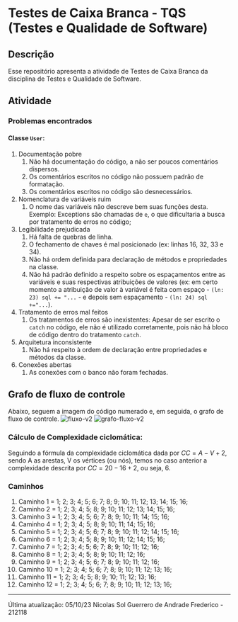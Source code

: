 # Testes de Caixa Branca - TQS (Testes e Qualidade de Software)

## Descrição
Esse repositório apresenta a atividade de Testes de Caixa Branca da disciplina de
Testes e Qualidade de Software.

## Atividade

### Problemas encontrados
#### Classe `User`:
1. Documentação pobre
   1. Não há documentação do código, a não ser poucos comentários dispersos.
   2. Os comentários escritos no código não possuem padrão de formatação.
   3. Os comentários escritos no código são desnecessários.
2. Nomenclatura de variáveis ruim
   1. O nome das variáveis não descreve bem suas funções desta. Exemplo: Exceptions
são chamadas de `e`, o que dificultaria a busca por tratamento de erros no código;
3. Legibilidade prejudicada
   1. Há falta de quebras de linha.
   2. O fechamento de chaves é mal posicionado (ex: linhas 16, 32, 33 e 34).
   3. Não há ordem definida para declaração de métodos e propriedades na classe.
   4. Não há padrão definido a respeito sobre os espaçamentos entre as variáveis e
suas respectivas atribuições de valores (ex: em certo momento a atribuição de
valor à variável é feita com espaço - `(ln: 23) sql += "...` - e depois sem
espaçamento - `(ln: 24) sql +="...`).
4. Tratamento de erros mal feitos
   1. Os tratamentos de erros são inexistentes: Apesar de ser escrito o `catch`
no código, ele não é utilizado corretamente, pois não há bloco de código dentro
do tratamento `catch`.
5. Arquitetura inconsistente
   1. Não há respeito à ordem de declaração entre propriedades e métodos da classe.
6. Conexões abertas
   1. As conexões com o banco não foram fechadas.

## Grafo de fluxo de controle
Abaixo, seguem a imagem do código numerado e, em seguida, o grafo de fluxo de controle.
![fluxo-v2](https://github.com/nicolasgandrade/caixa-branca-tqs/assets/82426254/b23b48f9-0646-4a7f-a654-fe0d8143b395)
![grafo-fluxo-v2](https://github.com/nicolasgandrade/caixa-branca-tqs/assets/82426254/b7da5e09-892b-448e-8768-666df20ac53a)

### Cálculo de Complexidade ciclomática:
Seguindo a fórmula da complexidade ciclomática dada por $CC=A-V+2$, sendo A as arestas, V os vértices (ou nós), temos no caso anterior a complexidade descrita por $CC=20-16+2$, ou seja, 6.

### Caminhos
1. Caminho 1 = 1; 2; 3; 4; 5; 6; 7; 8; 9; 10; 11; 12; 13; 14; 15; 16;
2. Caminho 2 = 1; 2; 3; 4; 5; 8; 9; 10; 11; 12; 13; 14; 15; 16;
3. Caminho 3 = 1; 2; 3; 4; 5; 6; 7; 8; 9; 10; 11; 14; 15; 16;
4. Caminho 4 = 1; 2; 3; 4; 5; 8; 9; 10; 11; 14; 15; 16;
5. Caminho 5 = 1; 2; 3; 4; 5; 6; 7; 8; 9; 10; 11; 12; 14; 15; 16;
6. Caminho 6 = 1; 2; 3; 4; 5; 8; 9; 10; 11; 12; 14; 15; 16;
7. Caminho 7 = 1; 2; 3; 4; 5; 6; 7; 8; 9; 10; 11; 12; 16;
8. Caminho 8 = 1; 2; 3; 4; 5; 8; 9; 10; 11; 12; 16;
9. Caminho 9 = 1; 2; 3; 4; 5; 6; 7; 8; 9; 10; 11; 12; 16;
10. Caminho 10 = 1; 2; 3; 4; 5; 6; 7; 8; 9; 10; 11; 12; 13; 16;
11. Caminho 11 = 1; 2; 3; 4; 5; 8; 9; 10; 11; 12; 13; 16;
12. Caminho 12 = 1; 2; 3; 4; 5; 6; 7; 8; 9; 10; 11; 12; 13; 16;

<hr>
Última atualização: 05/10/23
Nicolas Sol Guerrero de Andrade Frederico - 212118
